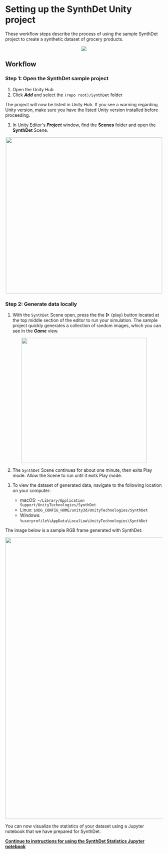 # Setting up the SynthDet Unity project

These workflow steps describe the process of using the sample SynthDet project to create a synthetic dataset of grocery products.

<p align="center">
<img src="images/Synthetic Data pipeline-SynthDet local.png"/>
</p>

## Workflow

### Step 1: Open the SynthDet sample project

1. Open the Unity Hub
2. Click ***Add*** and select the `(repo root)/SynthDet` folder

The project will now be listed in Unity Hub. If you see a warning regarding Unity version, make sure you have the listed Unity version installed before proceeding.

3. In Unity Editor's ***Project*** window, find the **Scenes** folder and open the **SynthDet** Scene.
   
<p align="center">
<img src="images/SynthDetScene.png" width = "500"/>
</p>

### Step 2: Generate data locally 
1. With the `SynthDet` Scene open, press the the **▷** (play) button located at the top middle section of the editor to run your simulation. The sample project quickly generates a collection of random images, which you can see in the ***Game*** view. 

<p align="center">
    <img src="images/play.png" width = "400"/>
</p>

2. The `SynthDet` Scene continues for about one minute, then exits Play mode. Allow the Scene to run until it exits Play mode.

3. To view the dataset of generated data, navigate to the following location on your computer:
    - macOS: `~/Library/Application Support/UnityTechnologies/SynthDet`
    - Linux: `$XDG_CONFIG_HOME/unity3d/UnityTechnologies/SynthDet`
    - Windows: `%userprofile%\AppData\LocalLow\UnityTechnologies\SynthDet`

The image below is a sample RGB frame generated with SynthDet:

<p align="center">
<img src="images/dataset.png" width = "900"/>
</p>

You can now visualize the statistics of your dataset using a Jupyter notebook that we have prepared for SynthDet. 

**[Continue to instructions for using the SynthDet Statistics Jupyter notebook](NotebookInstructions.md)**